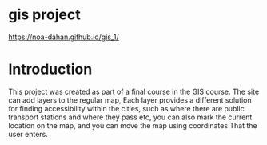 # gis project
 https://noa-dahan.github.io/gis_1/

# Introduction

This project was created as part of a final course in the GIS course. 
The site can add layers to the regular map, Each layer provides a different solution for finding accessibility within the cities,
such as where there are public transport stations and where they pass etc,
you can also mark the current location on the map, and you can move the map using coordinates That the user enters.
